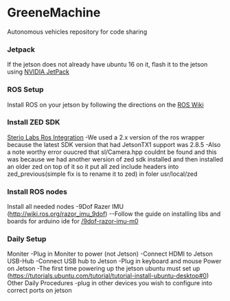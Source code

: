 # GreeneMachine
Autonomous vehicles repository for code sharing

### Jetpack
If the jetson does not already have ubuntu 16 on it, flash it to the jetson using [NVIDIA JetPack](https://developer.nvidia.com/embedded/jetpack)

### ROS Setup
Install ROS on your jetson by following the directions on the [ROS Wiki](http://wiki.ros.org/kinetic/Installation/Ubuntu)

### Install ZED SDK
   [Sterio Labs Ros Integration](https://github.com/stereolabs/zed-ros-wrapper#stereolabs-zed-camera---ros-integration)
      -We used a 2.x version of the ros wrapper because the latest SDK version that had JetsonTX1 support was 2.8.5
      -Also a note worthy error ouucred that sl/Camera.hpp couldnt be found and this was because we had another wersion of zed sdk installed and then installed an older zed on top of it so it put all zed include headers into zed_previous(simple fix is to rename it to zed) in foler usr/local/zed
   
### Install ROS nodes
Install all needed nodes 
  -9Dof Razer IMU (http://wiki.ros.org/razor_imu_9dof)
  --Follow the guide on installing libs and boards for arduino ide for [/9dof-razor-imu-m0](https://learn.sparkfun.com/tutorials/9dof-razor-imu-m0-hookup-guide)

### Daily Setup
Moniter
  -Plug in Moniter to power (not Jetson)
  -Connect HDMI to Jetson
USB-Hub
  -Connect USB hub to Jetson
  -Plug in keyboard and mouse
Power on Jetson
  -The first time powering up the jetson ubuntu must set up (https://tutorials.ubuntu.com/tutorial/tutorial-install-ubuntu-desktop#0)
Other Daily Procedures
  -plug in other devices you wish to configure into correct ports on jetson
